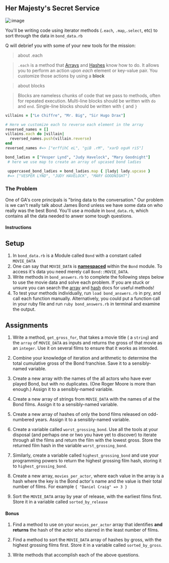 ## Her Majesty's Secret Service

![:image](http://media.giphy.com/media/3ZRsipv0ygPKM/giphy.gif)

You'll be writing code using iterator methods (`.each`, `.map`,`.select`, etc) to sort through the data in `bond_data.rb`

Q will debrief you with some of your new tools for the mission:

> about .each

> `.each` is a method that [Arrays](http://www.ruby-doc.org/core-2.2.0/Array.html#method-i-each) and [Hashes](http://ruby-doc.org/core-2.2.0/Hash.html#method-i-each) know how to do. It allows you to perform an action upon *each* element or key-value pair. You customize those actions by using a **block**

> about blocks

> Blocks are nameless chunks of code that we pass to methods, often for repeated execution. Multi-line blocks should be written with `do` and `end`. Single-line blocks should be written with `{` and `}`

```rb
villains = ["Le Chiffre", "Mr. Big", "Sir Hugo Drax"]

# Here we customize each to reverse each element in the array
reversed_names = []
villains.each do |villain|
  reversed_names.push(villain.reverse)
end
reversed_names #=> ["erffihC eL", "giB .rM", "xarD oguH riS"]
```

```rb
bond_ladies = ["Vesper Lynd", "Judy Havelock", "Mary Goodnight"]
 # here we use map to create an array of upcased bond ladies

 uppercased_bond_ladies = bond_ladies.map { |lady| lady.upcase }
 #=> ["VESPER LYND", "JUDY HAVELOCK", "MARY GOODNIGHT"]

```

### The Problem

One of GA's core principals is "bring data to the conversation."  Our problem is we can't really talk about James Bond unless we have some data on who really was the best Bond.  You'll use a module in `bond_data.rb`, which contains all the data needed to anwer some tough questions.

#### Instructions

## Setup
1. In `bond_data.rb` is a Module called `Bond` with a constant called `MOVIE_DATA`
1. One can say that `MOVIE_DATA` is [**namespaced**](http://stackoverflow.com/questions/5032844/ruby-what-does-prefix-do) within the `Bond` module. To access it's data you need merely call `Bond::MOVIE_DATA`.
1. Write methods in `bond_answers.rb` to complete the following steps below to use the movie data and solve each problem. If you are stuck or unsure you can search the [array](http://www.ruby-doc.org/core-2.2.0/Array.html) and [hash](http://ruby-doc.org/core-2.2.0/Hash.html) docs for useful methods!
1. To test your methods individually, run `load bond_answers.rb` in pry, and call each function manually. Alternatively, you could put a function call in your ruby file and run `ruby bond_answers.rb` in terminal and examine the output.

## Assignments

1. Write a method, `get_gross_for`, that takes a movie title ( a `string`) and the `array` of `MOVIE_DATA` as inputs and returns the gross of that movie as an `integer`. Use it on several films to ensure that it works as intended.

1. Combine your knowledge of iteration and arithmetic to determine the total cumulative gross of the Bond franchise. Save it to a sensibly-named variable.

1. Create a new array with the names of the all actors who have ever played Bond, but with no duplicates. (One Roger Moore is more than enough.) Assign it to a sensibly-named variable.

1. Create a new array of strings from `MOVIE_DATA` with the names of al the Bond films. Assign it to a sensibly-named variable.

1. Create a new array of hashes of only the bond films released on odd-numbered years. Assign it to a sensibly-named variable.

1. Create a variable called `worst_grossing_bond`. Use all the tools at your disposal (and perhaps one or two you have yet to discover) to iterate through all the films and return the film with the lowest gross. Store the returned film hash in the variable `worst_grossing_bond`.

1. Similarly, create a variable called `highest_grossing_bond` and use your programming powers to return the highest grossing film hash, storing it to `highest_grossing_bond`.

1. Create a new array, `movies_per_actor`, where each value in the array is a hash where the key is the Bond actor's name and the value is their total number of films.  For example `{ "Daniel Craig" => 3 }`

1. Sort the `MOVIE_DATA` array by year of release, with the earliest films first. Store it in a variable called `sorted_by_release`

#### Bonus
1. Find a method to use on your `movies_per_actor` array that identifies __and returns__ the hash of the actor who starred in the least number of films.

1. Find a method to sort the `MOVIE_DATA` array of hashes by gross, with the highest grossing films first. Store it in a variable called `sorted_by_gross`.

1. Write methods that accomplish each of the above questions.
